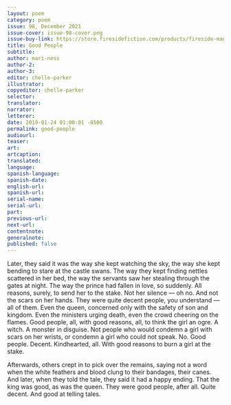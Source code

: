 ```yaml
---
layout: poem
category: poem
issue: 98, December 2021
issue-cover: issue-98-cover.png
issue-buy-link: https://store.firesidefiction.com/products/fireside-magazine-issue-98-december-2021
title: Good People
subtitle:
author: mari-ness
author-2:
author-3:
editor: chelle-parker
illustrator:
copyeditor: chelle-parker
selector:
translator:
narrator:
letterer:
date: 2019-01-24 01:00:01 -0500
permalink: good-people
audiourl:
teaser:
art:
artcaption:
translated:
language:
spanish-language:
spanish-date:
english-url:
spanish-url:
serial-name:
serial-url:
part:
previous-url:
next-url:
contentnote:
generalnote:
published: false
---
```

Later, they said
it was the way she kept
watching the sky, the way she kept
bending to stare at the castle swans. The way
they kept finding nettles scattered
in her bed, the way
the servants saw her stealing through
the gates at night. The way
the prince had fallen in love,
so suddenly. All reasons, surely,
to send her to the stake. Not
her silence — oh no. And not
the scars on her hands. They were
quite decent people, you understand —
all of them. Even the queen,
concerned only with the safety
of son and kingdom. Even the ministers
urging death, even the crowd
cheering on the flames. Good people,
all, with good reasons, all,
to think the girl an ogre. A witch.
A monster in disguise. Not people
who would condemn a girl
with scars on her wrists, or condemn
a girl who could not speak. No. Good people.
Decent. Kindhearted, all. With good reasons
to burn a girl at the stake.

Afterwards, others crept in
to pick over the remains, saying not a word
when the white feathers and blood
clung to their bandages, their canes. And later,
when they told the tale, they said
it had a happy ending. That the king
was good, as was the queen. They were
good people, after all. Quite decent.
And good at telling tales.
